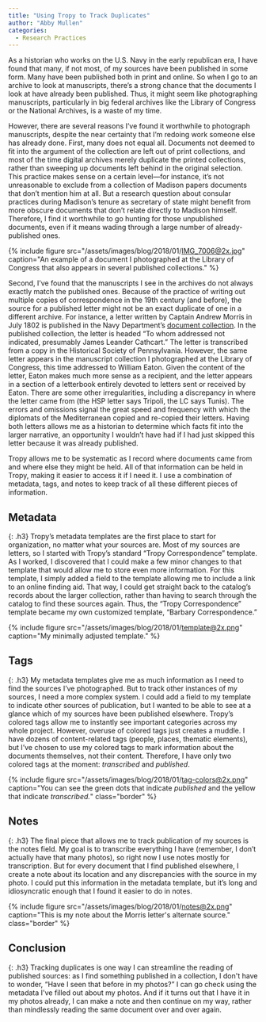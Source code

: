 ```yaml
---
title: "Using Tropy to Track Duplicates"
author: "Abby Mullen"
categories:
  - Research Practices
---
```


As a historian who works on the U.S. Navy in the early republican era, I have found that many, if not most, of my sources have been published in some form. Many have been published both in print and online. So when I go to an archive to look at manuscripts, there’s a strong chance that the documents I look at have already been published. Thus, it might seem like photographing manuscripts, particularly in big federal archives like the Library of Congress or the National Archives, is a waste of my time.

However, there are several reasons I’ve found it worthwhile to photograph manuscripts, despite the near certainty that I’m redoing work someone else has already done. First, many does not equal all. Documents not deemed to fit into the argument of the collection are left out of print collections, and most of the time digital archives merely duplicate the printed collections, rather than sweeping up documents left behind in the original selection. This practice makes sense on a certain level&mdash;for instance, it’s not unreasonable to exclude from a collection of Madison papers documents that don’t mention him at all. But a research question about consular practices during Madison’s tenure as secretary of state might benefit from more obscure documents that don’t relate directly to Madison himself. Therefore, I find it worthwhile to go hunting for those unpublished documents, even if it means wading through a large number of already-published ones.

{% include figure src="/assets/images/blog/2018/01/IMG_7006@2x.jpg" caption="An example of a document I photographed at the Library of Congress that also appears in several published collections." %}

Second, I’ve found that the manuscripts I see in the archives do not always exactly match the published ones. Because of the practice of writing out multiple copies of correspondence in the 19th century (and before), the source for a published letter might not be an exact duplicate of one in a different archive. For instance, a letter written by Captain Andrew Morris in July 1802 is published in the Navy Department’s [document collection](http://www.ibiblio.org/anrs/barbary.html). In the published collection, the letter is headed “To whom addressed not indicated, presumably James Leander Cathcart.” The letter is transcribed from a copy in the Historical Society of Pennsylvania. However, the same letter appears in the manuscript collection I photographed at the Library of Congress, this time addressed to William Eaton. Given the content of the letter, Eaton makes much more sense as a recipient, and the letter appears in a section of a letterbook entirely devoted to letters sent or received by Eaton. There are some other irregularities, including a discrepancy in where the letter came from (the HSP letter says Tripoli, the LC says Tunis). The errors and omissions signal the great speed and frequency with which the diplomats of the Mediterranean copied and re-copied their letters. Having both letters allows me as a historian to determine which facts fit into the larger narrative, an opportunity I wouldn’t have had if I had just skipped this letter because it was already published.

Tropy allows me to be systematic as I record where documents came from and where else they might be held. All of that information can be held in Tropy, making it easier to access it if I need it. I use a combination of metadata, tags, and notes to keep track of all these different pieces of information.

## Metadata
{: .h3}
Tropy’s metadata templates are the first place to start for organization, no matter what your sources are. Most of my sources are letters, so I started with Tropy’s standard “Tropy Correspondence” template. As I worked, I discovered that I could make a few minor changes to that template that would allow me to store even more information. For this template, I simply added a field to the template allowing me to include a link to an online finding aid. That way, I could get straight back to the catalog’s records about the larger collection, rather than having to search through the catalog to find these sources again. Thus, the “Tropy Correspondence” template became my own customized template, “Barbary Correspondence.”

{% include figure src="/assets/images/blog/2018/01/template@2x.png" caption="My minimally adjusted template." %}

## Tags
{: .h3}
My metadata templates give me as much information as I need to find the sources I’ve photographed. But to track other instances of my sources, I need a more complex system. I could add a field to my template to indicate other sources of publication, but I wanted to be able to see at a glance which of my sources have been published elsewhere. Tropy’s colored tags allow me to instantly see important categories across my whole project. However, overuse of colored tags just creates a muddle. I have dozens of content-related tags (people, places, thematic elements), but I’ve chosen to use my colored tags to mark information about the documents themselves, not their content. Therefore, I have only two colored tags at the moment: <em>transcribed</em> and <em>published</em>.

{% include figure src="/assets/images/blog/2018/01/tag-colors@2x.png" caption="You can see the green dots that indicate <em>published</em> and the yellow that indicate <em>transcribed.</em>" class="border" %}

## Notes
{: .h3}
The final piece that allows me to track publication of my sources is the notes field. My goal is to transcribe everything I have (remember, I don’t actually have that many photos), so right now I use notes mostly for transcription. But for every document that I find published elsewhere, I create a note about its location and any discrepancies with the source in my photo. I could put this information in the metadata template, but it’s long and idiosyncratic enough that I found it easier to do in notes.

{% include figure src="/assets/images/blog/2018/01/notes@2x.png" caption="This is my note about the Morris letter's alternate source." class="border" %}

## Conclusion
{: .h3}
Tracking duplicates is one way I can streamline the reading of published sources: as I find something published in a collection, I don't have to wonder, “Have I seen that before in my photos?” I can go check using the metadata I've filled out about my photos. And if it turns out that I have it in my photos already, I can make a note and then continue on my way, rather than mindlessly reading the same document over and over again.
